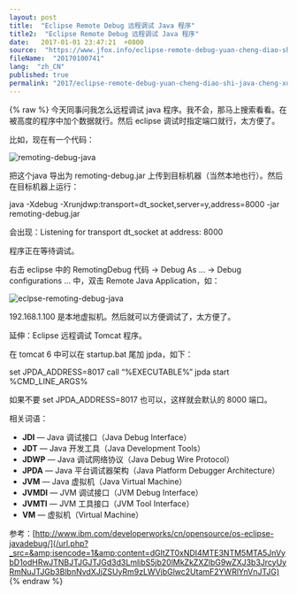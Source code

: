 ```yaml
---
layout: post
title:  "Eclipse Remote Debug 远程调试 Java 程序"
title2:  "Eclipse Remote Debug 远程调试 Java 程序"
date:   2017-01-01 23:47:21  +0800
source:  "https://www.jfox.info/eclipse-remote-debug-yuan-cheng-diao-shi-java-cheng-xu.html"
fileName:  "20170100741"
lang:  "zh_CN"
published: true
permalink: "2017/eclipse-remote-debug-yuan-cheng-diao-shi-java-cheng-xu.html"
---
```

{% raw %}
今天同事问我怎么远程调试 java 程序。我不会，那马上搜索看看。在被高度的程序中加个数据就行。然后 eclipse 调试时指定端口就行，太方便了。

比如，现在有一个代码：

![remoting-debug-java](/wp-content/uploads/2015/04/05154938_fsQa.gif)

把这个java 导出为 remoting-debug.jar 上传到目标机器（当然本地也行）。然后在目标机器上运行：

java -Xdebug -Xrunjdwp:transport=dt_socket,server=y,address=8000 -jar remoting-debug.jar

会出现：Listening for transport dt_socket at address: 8000

程序正在等待调试。

右击 eclipse 中的 RemotingDebug 代码 -> Debug As … -> Debug configurations … 中，双击 Remote Java Application，如：

![eclpse-remoting-debug-java](/wp-content/uploads/2015/04/05154938_nA32.jpg)

192.168.1.100 是本地虚拟机。然后就可以方便调试了，太方便了。

延伸：Eclipse 远程调试 Tomcat 程序。

在 tomcat 6 中可以在 startup.bat 尾加 jpda，如下：

set JPDA_ADDRESS=8017
call “%EXECUTABLE%” jpda start %CMD_LINE_ARGS%

如果不要 set JPDA_ADDRESS=8017 也可以，这样就会默认的 8000 端口。

相关词语：

- **JDI** — Java 调试接口（Java Debug Interface）
- **JDT** — Java 开发工具（Java Development Tools）
- **JDWP** — Java 调试网络协议（Java Debug Wire Protocol）
- **JPDA** — Java 平台调试器架构（Java Platform Debugger Architecture）
- **JVM** — Java 虚拟机（Java Virtual Machine）
- **JVMDI** — JVM 调试接口（JVM Debug Interface）
- **JVMTI** — JVM 工具接口（JVM Tool Interface）
- **VM** — 虚拟机（Virtual Machine）

参考：[http://www.ibm.com/developerworks/cn/opensource/os-eclipse-javadebug/](/url.php?_src=&amp;isencode=1&amp;content=dGltZT0xNDI4MTE3NTM5MTA5JnVybD1odHRwJTNBJTJGJTJGd3d3LmlibS5jb20lMkZkZXZlbG9wZXJ3b3JrcyUyRmNuJTJGb3BlbnNvdXJjZSUyRm9zLWVjbGlwc2UtamF2YWRlYnVnJTJG)
{% endraw %}
